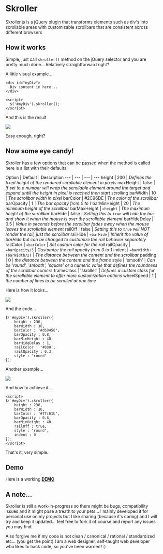 Skroller
========

Skroller.js is a jQuery plugin that transforms elements such as div's into scrollable areas with customizable scrollbars that are consistent across different browsers

How it works
------------

Simple, just call `skroller()` method on the jQuery selector and you are pretty much done... Relatively straightforward right?

A little visual example...

```
<div id="myDiv">
  Div content in here...
</div>

<script>
  $('#myDiv').skroller();
</script>
```
And this is the result

![](http://www.morellowebdesign.com/public/skroller/Skroller_1.jpg)

Easy enough, right?


Now some eye candy!
-------------------

Skroller has a few options that can be passed when the method is called here is a list with their defaults

Option | Default | Description
--- | --- | --- | ---
height | 200 | _Defines the fixed height of the rendered scrollable element in pixels_
maxHeight | false | _If set to a number will wrap the scrollable element around the target and expand untill the height in pixel is reached then start scrolling_
barWidth | 10 | _The scrollbar width in pixel_
barColor | #2C96DE | _The color of the scrollbar_
barOpacity | 1 | _The bar opacity from 0 to 1_
barMinHeight | 20 | _The minimum height of the scrollbar_
barMaxHeight | `=height` | _The maximum height of the scrollbar_
barHide | false | _Setting this to `true` will hide the bar and show it when the mouse is over the scrollable element_
barHideDelay | 0.5 | _Value in seconds before the scrollbar fades away when the mouse leaves the scrollable element_
railOff | false | _Setting this to `true` will NOT render the rail, just the scrollbar_
railHide | `=barHide` | _Inherit the value of barHide but can be changed to customize the rail behavior separately_
railColor | `=barColor` | _Set custom color for the rail_
railOpacity | `=barOpacity/5` | _Customize the rail opacity from 0 to 1_
indent | `=barWidth+(barWidth/2)` | _The distance between the content and the scrollbar_
padding | 0 | _the distance between the content and the frame_
style | 'smooth' | _Can be 'round', 'smooth', 'square' or a numeric value that defines the roundness of the scrollbar corners_
frameClass | 'skroller' | _Defines a custom class for the scrollable element to offer more customization options_
wheelSpeed | 1 | _the number of lines to be scrolled at one time_

Here is how it looks...

![](http://www.morellowebdesign.com/public/skroller/Skroller_3.jpg)

And the code...

```
$('#myDiv').skroller({
	height : 230,
	barWidth : 10,
	barColor : '#db0456',
	barOpacity : 0.8,
	barMinHeight : 40,
	barHideDelay : 1,
	railColor : '#000',
	railOpacity : 0.3,
	style : 'round'
});
```

Another example...

![](http://www.morellowebdesign.com/public/skroller/Skroller_2.jpg)

And how to achieve it...

```
<script>
$('#myDiv').skroller({
	height : 230,
	barWidth : 10,
	barColor : '#77c61b',
	barOpacity : 0.6,
	barMinHeight : 40,
	railOff : true,
	style : 'round',
	indent : 0
});
</script>
```


That's it, very simple.

Demo
----
Here is a working **[DEMO](http://www.morellowebdesign.com/samples/skroller/)**

A note...
---------

Skroller is still a work-in-progress so there might be bugs, compatibility issues and it might pose a treath to your pets... I mainly developed it for personal use on my projects but I like sharing (because it's caring) and I will try and keep it updated... feel free to fork it of course and report any issues you may find.

Also forgive me if my code is not clean / canonical / rational / standardized etc... (you get the point) I am a web designer, self-taught web developer who likes to hack code, so you've been warned! :)




